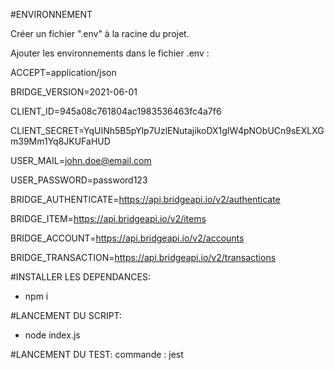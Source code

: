 #ENVIRONNEMENT

Créer un fichier ".env" à la racine du projet.

Ajouter les environnements dans le fichier .env : 

ACCEPT=application/json

BRIDGE_VERSION=2021-06-01

CLIENT_ID=945a08c761804ac1983536463fc4a7f6

CLIENT_SECRET=YqUINh5B5pYlp7UzlENutajikoDX1gIW4pNObUCn9sEXLXGm39Mm1Yq8JKUFaHUD

USER_MAIL=john.doe@email.com

USER_PASSWORD=password123

BRIDGE_AUTHENTICATE=https://api.bridgeapi.io/v2/authenticate

BRIDGE_ITEM=https://api.bridgeapi.io/v2/items

BRIDGE_ACCOUNT=https://api.bridgeapi.io/v2/accounts

BRIDGE_TRANSACTION=https://api.bridgeapi.io/v2/transactions

#INSTALLER LES DEPENDANCES:
- npm i 

#LANCEMENT DU SCRIPT:
- node index.js

#LANCEMENT DU TEST:
commande : jest
